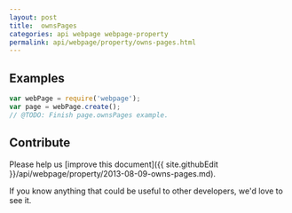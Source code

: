 ```yaml
---
layout: post
title:  ownsPages
categories: api webpage webpage-property
permalink: api/webpage/property/owns-pages.html
---
```


## Examples

```javascript
var webPage = require('webpage');
var page = webPage.create();
// @TODO: Finish page.ownsPages example.
```

## Contribute

Please help us [improve this document]({{ site.githubEdit }}/api/webpage/property/2013-08-09-owns-pages.md).

If you know anything that could be useful to other developers, we'd love to see it.


